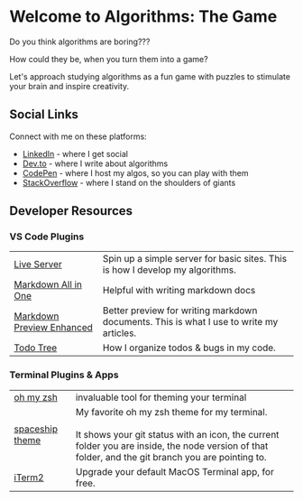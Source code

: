# Welcome to Algorithms: The Game
Do you think algorithms are boring???

How could they be, when you turn them into a game?

Let's approach studying algorithms as a fun game with puzzles to stimulate your brain and inspire creativity.

## Social Links
Connect with me on these platforms:
- [LinkedIn](https://www.linkedin.com/in/jasontoups/) - where I get social
- [Dev.to](https://dev.to/jasontoups) - where I write about algorithms
- [CodePen](https://codepen.io/JasonToups) - where I host my algos, so you can play with them
- [StackOverflow](https://stackoverflow.com/users/4761122/jason-toups) - where I stand on the shoulders of giants

## Developer Resources
### VS Code Plugins

|  | |
|-|-|
| [Live Server](https://marketplace.visualstudio.com/items?itemName=ritwickdey.LiveServer) | Spin up a simple server for basic sites. This is how I develop my algorithms.|
|[Markdown All in One](https://marketplace.visualstudio.com/items?itemName=yzhang.markdown-all-in-one) | Helpful with writing markdown docs |
| [Markdown Preview Enhanced](https://marketplace.visualstudio.com/items?itemName=shd101wyy.markdown-preview-enhanced) | Better preview for writing markdown documents. This is what I use to write my articles. |
| [Todo Tree](https://marketplace.visualstudio.com/items?itemName=Gruntfuggly.todo-tree) | How I organize todos & bugs in my code. |

### Terminal Plugins & Apps
|  | |
|-|-|
| [oh my zsh](https://ohmyz.sh/) | invaluable tool for theming your terminal |
| [spaceship theme](https://github.com/spaceship-prompt/spaceship-prompt) | My favorite oh my zsh theme for my terminal.<br><br> It shows your git status with an icon, the current folder you are inside, the node version of that folder, and the git branch you are pointing to. |
| [iTerm2](https://iterm2.com/) | Upgrade your default MacOS Terminal app, for free. |